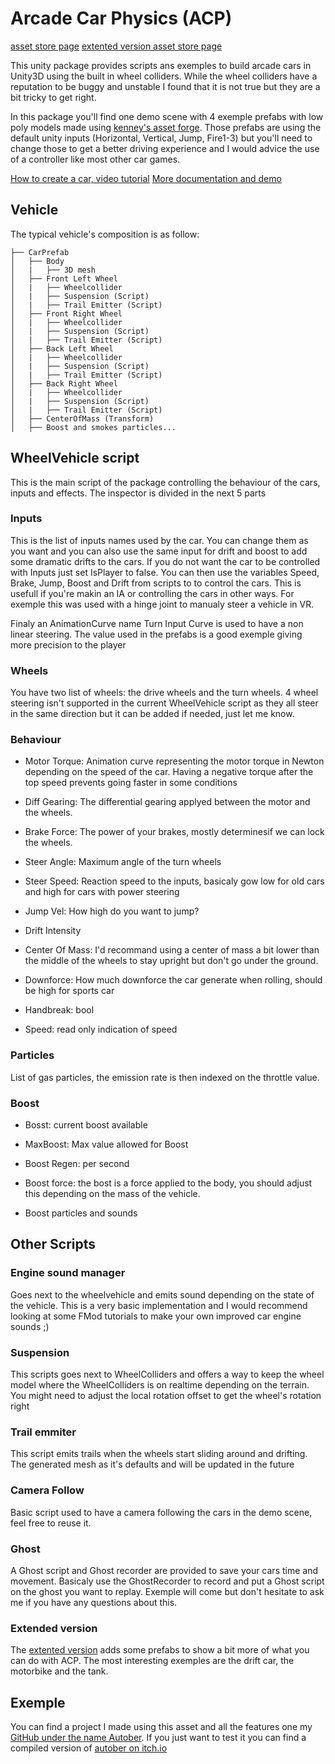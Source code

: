 # Arcade Car Physics (ACP)

[asset store page](https://assetstore.unity.com/packages/tools/physics/arcade-car-physics-119484)
[extented version asset store page](https://assetstore.unity.com/packages/slug/142918)

This unity package provides scripts ans exemples to build arcade cars in Unity3D using the built in wheel colliders. While the wheel colliders have a reputation to be buggy and unstable I found that it is not true but they are a bit tricky to get right.

In this package you'll find one demo scene with 4 exemple prefabs with low poly models made using [kenney's asset forge](https://kenney.nl/). Those prefabs are using the default unity inputs (Horizontal, Vertical, Jump, Fire1-3) but you'll need to change those to get a better driving experience and I would advice the use of a controller like most other car games.

[How to create a car, video tutorial](https://youtu.be/XUXuC45BkIk)
[More documentation and demo](http://saarg.me/acp/2.0/demo/index.html)

## Vehicle

The typical vehicle's composition is as follow:
```
├── CarPrefab
│   ├── Body
│   |   ├── 3D mesh
│   ├── Front Left Wheel
│   |   ├── Wheelcollider
│   |   ├── Suspension (Script)
│   |   ├── Trail Emitter (Script)
│   ├── Front Right Wheel
│   |   ├── Wheelcollider
│   |   ├── Suspension (Script)
│   |   ├── Trail Emitter (Script)
│   ├── Back Left Wheel
│   |   ├── Wheelcollider
│   |   ├── Suspension (Script)
│   |   ├── Trail Emitter (Script)
│   ├── Back Right Wheel
│   |   ├── Wheelcollider
│   |   ├── Suspension (Script)
│   |   ├── Trail Emitter (Script)
│   ├── CenterOfMass (Transform)
│   ├── Boost and smokes particles...
```

## WheelVehicle script

This is the main script of the package controlling the behaviour of the cars, inputs and effects. The inspector is divided in the next 5 parts

### Inputs

This is the list of inputs names used by the car. You can change them as you want and you can also use the same input for drift and boost to add some dramatic drifts to the cars.
If you do not want the car to be controlled with Inputs just set IsPlayer to false. You can then use the variables Speed, Brake, Jump, Boost and Drift from scripts to to control the cars. This is usefull if you're makin an IA or controlling the cars in other ways. For exemple this was used with a hinge joint to manualy steer a vehicle in VR.

Finaly an AnimationCurve name Turn Input Curve is used to have a non linear steering. The value used in the prefabs is a good exemple giving more precision to the player

### Wheels

You have two list of wheels: the drive wheels and the turn wheels.
4 wheel steering isn't supported in the current WheelVehicle script as they all steer in the same direction but it can be added if needed, just let me know.

### Behaviour

- Motor Torque: Animation curve representing the motor torque in Newton depending on the speed of the car. Having a negative torque after the top speed prevents going faster in some conditions

- Diff Gearing: The differential gearing applyed between the motor and the wheels.

- Brake Force: The power of your brakes, mostly determinesif we can lock the wheels.

- Steer Angle: Maximum angle of the turn wheels

- Steer Speed: Reaction speed to the inputs, basicaly gow low for old cars and high for cars with power steering

- Jump Vel: How high do you want to jump?

- Drift Intensity

- Center Of Mass: I'd recommand using a center of mass a bit lower than the middle of the wheels to stay upright but don't go under the ground.

- Downforce: How much downforce the car generate when rolling, should be high for sports car

- Handbreak: bool

- Speed: read only indication of speed

### Particles

List of gas particles, the emission rate is then indexed on the throttle value.

### Boost

- Bosst: current boost available

- MaxBoost: Max value allowed for Boost

- Boost Regen: per second

- Boost force: the bost is a force applied to the body, you should adjust this depending on the mass of the vehicle.

- Boost particles and sounds

## Other Scripts

### Engine sound manager

Goes next to the wheelvehicle and emits sound depending on the state of the vehicle. This is a very basic implementation and I would recommend looking at some FMod tutorials to make your own improved car engine sounds ;)

### Suspension

This scripts goes next to WheelColliders and offers a way to keep the wheel model where the WheelColliders is on realtime depending on the terrain. You might need to adjust the local rotation offset to get the wheel's rotation right

### Trail emmiter

This script emits trails when the wheels start sliding around and drifting. The generated mesh as it's defaults and will be updated in the future

### Camera Follow

Basic script used to have a camera following the cars in the demo scene, feel free to reuse it.

### Ghost

A Ghost script and Ghost recorder are provided to save your cars time and movement. Basicaly use the GhostRecorder to record and put a Ghost script on the ghost you want to replay.
Exemple will come but don't hesitate to ask me if you have any questions about this.

### Extended version

The [extented version](https://assetstore.unity.com/packages/slug/142918) adds some prefabs to show a bit more of what you can do with ACP. The most interesting exemples are the drift car, the motorbike and the tank.

## Exemple

You can find a project I made using this asset and all the features one my [GitHub under the name Autober](https://github.com/Saarg/AutoTober).
If you just want to test it you can find a compiled version of [autober on itch.io](https://saarg.itch.io/autober)
